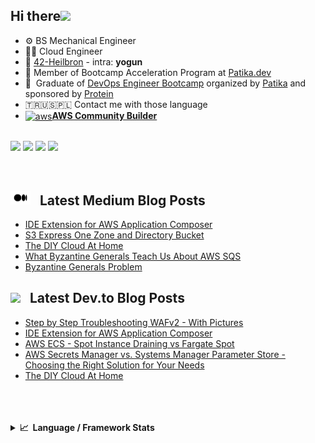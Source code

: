 
## Hi there<img src="https://media.giphy.com/media/hvRJCLFzcasrR4ia7z/giphy.gif" width="5%">



- ⚙️&nbsp;BS Mechanical Engineer
- 👨‍💻&nbsp;Cloud Engineer
- 🐥&nbsp;<a target="_blank" href="https://www.42heilbronn.de/en/">42-Heilbron</a> - intra: <b>yogun</b>
- 🚀&nbsp;Member of Bootcamp Acceleration Program at <a target="_blank" href="https://www.patika.dev">Patika.dev</a>
- 🌱 &nbsp;Graduate of [DevOps Engineer Bootcamp](https://www.patika.dev/bootcamp/protein-devops-engineer-bootcamp) organized by [Patika](https://www.patika.dev) and sponsored by [Protein](https://protein.tech)
- 🇹🇷🇺🇸🇵🇱 Contact me with those language 
- <a href="https://aws.amazon.com/developer/community/community-builders/community-builders-directory/?cb-cards.sort-by=item.additionalFields.cbName&cb-cards.sort-order=asc&awsf.builder-category=*all&awsf.location=*all&awsf.year=*all&cb-cards.q=ali%2Byiğit&cb-cards.q_operator=AND"><img align="absmiddle" src="https://emoji.gg/assets/emoji/8708-aws.png" width="64px" height="32px" alt="aws"><b>AWS Community Builder</b></a> </br></br>




<p>

  <a target="_blank" href="https://medium.com/@ayogun"><img src="https://img.shields.io/badge/Medium-12100E?style=for-the-badge&logo=medium&logoColor=white"></a>
  <a target="_blank" href="https://www.linkedin.com/in/yigitaliogun/"><img src="https://img.shields.io/badge/LinkedIn-0077B5?style=for-the-badge&logo=linkedin&logoColor=white"></a>
  <a target="_blank" href="https://dev.to/ayogun"><img src="https://img.shields.io/badge/dev.to-0A0A0A?style=for-the-badge&logo=devdotto&logoColor=white"></a>
 <a target="_blank" href="mailto:yigitogun@gmail.com"><img src="https://img.shields.io/badge/Gmail-D14836?style=for-the-badge&logo=gmail&logoColor=white"></a>
  </p>
</br>

## <img src="https://raw.githubusercontent.com/Medium/medium-logos/master/03_Symbol/01_Black/PNG/CMYK/Medium-Symbol-Black-CMYK%401x.png" width="32px"> &nbsp; **Latest Medium Blog Posts**

<!-- BLOG-POST-LIST:START -->
- [IDE Extension for AWS Application Composer](https://medium.com/@ayogun/ide-extension-for-aws-application-composer-01431e596386?source=rss-eda7d7339636------2)
- [S3 Express One Zone and Directory Bucket](https://awstip.com/s3-express-one-zone-and-directory-bucket-dcf3fec06156?source=rss-eda7d7339636------2)
- [The DIY Cloud At Home](https://medium.com/@ayogun/the-diy-cloud-at-home-b8a0d1e6d6e9?source=rss-eda7d7339636------2)
- [What Byzantine Generals Teach Us About AWS SQS](https://awstip.com/what-byzantine-generals-teach-us-about-aws-sqs-8122230072a7?source=rss-eda7d7339636------2)
- [Byzantine Generals Problem](https://medium.com/@ayogun/byzantine-generals-problem-a47b33ef87fc?source=rss-eda7d7339636------2)
<!-- BLOG-POST-LIST:END -->

## <img src="https://camo.githubusercontent.com/2fef0634e1fdfcd951def8e051949370f187d69d1e948713fec2902c4104fe6b/68747470733a2f2f6432666c746978307632653073622e636c6f756466726f6e742e6e65742f6465762d62616467652e737667" width="32px"> &nbsp; **Latest Dev.to Blog Posts**

<!-- DEVTO:START -->
- [Step by Step Troubleshooting WAFv2 - With Pictures](https://dev.to/aws-builders/step-by-step-troubleshooting-wafv2-with-pictures-4hnp)
- [IDE Extension for AWS Application Composer](https://dev.to/aws-builders/ide-extension-for-aws-application-composer-3k3a)
- [AWS ECS - Spot Instance Draining vs Fargate Spot](https://dev.to/aws-builders/aws-ecs-spot-instance-draining-vs-fargate-spot-3kbj)
- [AWS Secrets Manager vs. Systems Manager Parameter Store - Choosing the Right Solution for Your Needs](https://dev.to/aws-builders/aws-secrets-manager-vs-systems-manager-parameter-store-choosing-the-right-solution-for-your-needs-42ed)
- [The DIY Cloud At Home](https://dev.to/aws-builders/the-diy-cloud-at-home-4k0i)
<!-- DEVTO:END -->

</br>





</details>

  <br/>
  <br/>

<details>
  <summary><b>📈&nbsp;&nbsp;Language&nbsp;/&nbsp;Framework Stats</b></summary>
  <br/>
  <img src="https://cr-skills-chart-widget.azurewebsites.net/api/api?username=byaliego">
  </details>
 


